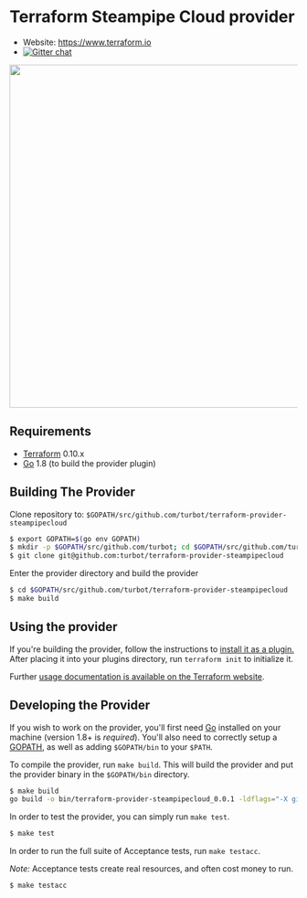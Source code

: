 # Terraform Steampipe Cloud provider

- Website: https://www.terraform.io
- [![Gitter chat](https://badges.gitter.im/hashicorp-terraform/Lobby.png)](https://gitter.im/hashicorp-terraform/Lobby)
<!-- - Mailing list: [Google Groups](http://groups.google.com/group/terraform-tool) -->

<img src="https://cdn.rawgit.com/hashicorp/terraform-website/master/content/source/assets/images/logo-hashicorp.svg" width="600px">

## Requirements

- [Terraform](https://www.terraform.io/downloads.html) 0.10.x
- [Go](https://golang.org/doc/install) 1.8 (to build the provider plugin)

## Building The Provider

Clone repository to: `$GOPATH/src/github.com/turbot/terraform-provider-steampipecloud`

```sh
$ export GOPATH=$(go env GOPATH)
$ mkdir -p $GOPATH/src/github.com/turbot; cd $GOPATH/src/github.com/turbot
$ git clone git@github.com:turbot/terraform-provider-steampipecloud
```

Enter the provider directory and build the provider

```sh
$ cd $GOPATH/src/github.com/turbot/terraform-provider-steampipecloud
$ make build
```

## Using the provider

If you're building the provider, follow the instructions to [install it as a plugin.](https://www.terraform.io/docs/plugins/basics.html#installing-a-plugin) After placing it into your plugins directory, run `terraform init` to initialize it.

Further [usage documentation is available on the Terraform website](https://www.terraform.io/docs/providers/steampipecloud/index.html).

## Developing the Provider

If you wish to work on the provider, you'll first need [Go](http://www.golang.org) installed on your machine (version 1.8+ is _required_). You'll also need to correctly setup a [GOPATH](http://golang.org/doc/code.html#GOPATH), as well as adding `$GOPATH/bin` to your `$PATH`.

To compile the provider, run `make build`. This will build the provider and put the provider binary in the `$GOPATH/bin` directory.

```sh
$ make build
go build -o bin/terraform-provider-steampipecloud_0.0.1 -ldflags="-X github.com/turbot/terraform-provider-steampipecloud/version.ProviderVersion=0.0.1"
```

In order to test the provider, you can simply run `make test`.

```sh
$ make test
```

In order to run the full suite of Acceptance tests, run `make testacc`.

*Note:* Acceptance tests create real resources, and often cost money to run.

```sh
$ make testacc
```
